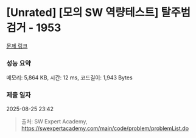 # [Unrated] [모의 SW 역량테스트] 탈주범 검거 - 1953 

[문제 링크](https://swexpertacademy.com/main/code/problem/problemDetail.do?contestProbId=AV5PpLlKAQ4DFAUq) 

### 성능 요약

메모리: 5,864 KB, 시간: 12 ms, 코드길이: 1,943 Bytes

### 제출 일자

2025-08-25 23:42



> 출처: SW Expert Academy, https://swexpertacademy.com/main/code/problem/problemList.do